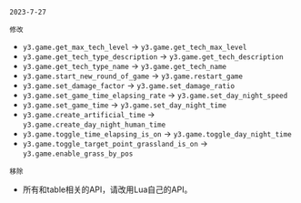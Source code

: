 `2023-7-27`

`修改`

* `y3.game.get_max_tech_level` -> `y3.game.get_tech_max_level`
* `y3.game.get_tech_type_description` -> `y3.game.get_tech_description`
* `y3.game.get_tech_type_name` -> `y3.game.get_tech_name`
* `y3.game.start_new_round_of_game` -> `y3.game.restart_game`
* `y3.game.set_damage_factor` -> `y3.game.set_damage_ratio`
* `y3.game.set_game_time_elapsing_rate` -> `y3.game.set_day_night_speed`
* `y3.game.set_game_time` -> `y3.game.set_day_night_time`
* `y3.game.create_artificial_time` -> `y3.game.create_day_night_human_time`
* `y3.game.toggle_time_elapsing_is_on` -> `y3.game.toggle_day_night_time`
* `y3.game.toggle_target_point_grassland_is_on` -> `y3.game.enable_grass_by_pos`

`移除`

* 所有和table相关的API，请改用Lua自己的API。
